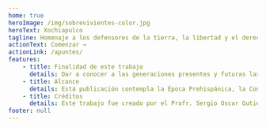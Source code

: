 ```yaml
---
home: true
heroImage: /img/sobrevivientes-color.jpg
heroText: Xochiapulco
tagline: Homenaje a los defensores de la tierra, la libertad y el derecho.
actionText: Comenzar →
actionLink: /apuntes/
features:
    - title: Finalidad de este trabajo
      details: Dar a conocer a las generaciones presentes y futuras las grandezas históricas de los hombres y mujeres que forjaron el desarrollo del municipio de Xochiapulco.
    - title: Alcance
      details: Está publicación contempla la Época Prehispánica, la Conquista, la Independencia de México, el gobierno de Santa Anna, la Guerra de Reforma, la consolidación de Xochiapulco como Municipio, la intervención francesa, el Porfiriato, la Revolución Mexicana y la historia de la educación en Xochiapulco.
    - title: Créditos
      details: Este trabajo fue creado por el Profr. Sergio Oscar Gutiérrez Peralta, basado en las memorias del Profr. Sergio A. Gutiérrez Español (1889-1976) y la recopilación de información de diferentes documentos.
footer: null
---
```



<Licence />